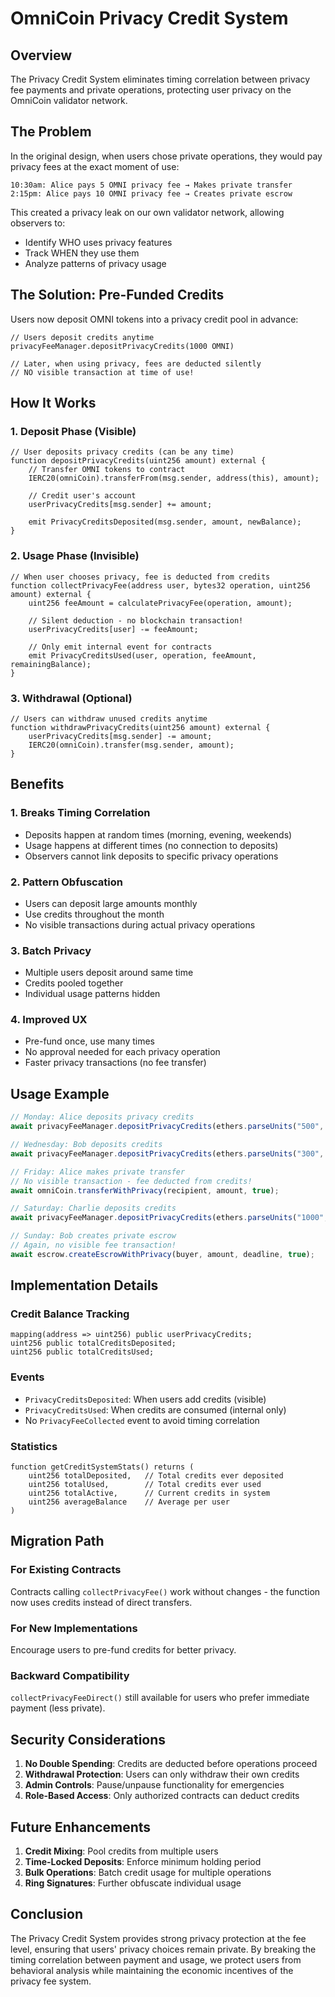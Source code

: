# OmniCoin Privacy Credit System

## Overview

The Privacy Credit System eliminates timing correlation between privacy fee payments and private operations, protecting user privacy on the OmniCoin validator network.

## The Problem

In the original design, when users chose private operations, they would pay privacy fees at the exact moment of use:

```
10:30am: Alice pays 5 OMNI privacy fee → Makes private transfer
2:15pm: Alice pays 10 OMNI privacy fee → Creates private escrow
```

This created a privacy leak on our own validator network, allowing observers to:
- Identify WHO uses privacy features
- Track WHEN they use them
- Analyze patterns of privacy usage

## The Solution: Pre-Funded Credits

Users now deposit OMNI tokens into a privacy credit pool in advance:

```solidity
// Users deposit credits anytime
privacyFeeManager.depositPrivacyCredits(1000 OMNI)

// Later, when using privacy, fees are deducted silently
// NO visible transaction at time of use!
```

## How It Works

### 1. Deposit Phase (Visible)
```solidity
// User deposits privacy credits (can be any time)
function depositPrivacyCredits(uint256 amount) external {
    // Transfer OMNI tokens to contract
    IERC20(omniCoin).transferFrom(msg.sender, address(this), amount);
    
    // Credit user's account
    userPrivacyCredits[msg.sender] += amount;
    
    emit PrivacyCreditsDeposited(msg.sender, amount, newBalance);
}
```

### 2. Usage Phase (Invisible)
```solidity
// When user chooses privacy, fee is deducted from credits
function collectPrivacyFee(address user, bytes32 operation, uint256 amount) external {
    uint256 feeAmount = calculatePrivacyFee(operation, amount);
    
    // Silent deduction - no blockchain transaction!
    userPrivacyCredits[user] -= feeAmount;
    
    // Only emit internal event for contracts
    emit PrivacyCreditsUsed(user, operation, feeAmount, remainingBalance);
}
```

### 3. Withdrawal (Optional)
```solidity
// Users can withdraw unused credits anytime
function withdrawPrivacyCredits(uint256 amount) external {
    userPrivacyCredits[msg.sender] -= amount;
    IERC20(omniCoin).transfer(msg.sender, amount);
}
```

## Benefits

### 1. **Breaks Timing Correlation**
- Deposits happen at random times (morning, evening, weekends)
- Usage happens at different times (no connection to deposits)
- Observers cannot link deposits to specific privacy operations

### 2. **Pattern Obfuscation**
- Users can deposit large amounts monthly
- Use credits throughout the month
- No visible transactions during actual privacy operations

### 3. **Batch Privacy**
- Multiple users deposit around same time
- Credits pooled together
- Individual usage patterns hidden

### 4. **Improved UX**
- Pre-fund once, use many times
- No approval needed for each privacy operation
- Faster privacy transactions (no fee transfer)

## Usage Example

```javascript
// Monday: Alice deposits privacy credits
await privacyFeeManager.depositPrivacyCredits(ethers.parseUnits("500", 6));

// Wednesday: Bob deposits credits  
await privacyFeeManager.depositPrivacyCredits(ethers.parseUnits("300", 6));

// Friday: Alice makes private transfer
// No visible transaction - fee deducted from credits!
await omniCoin.transferWithPrivacy(recipient, amount, true);

// Saturday: Charlie deposits credits
await privacyFeeManager.depositPrivacyCredits(ethers.parseUnits("1000", 6));

// Sunday: Bob creates private escrow
// Again, no visible fee transaction!
await escrow.createEscrowWithPrivacy(buyer, amount, deadline, true);
```

## Implementation Details

### Credit Balance Tracking
```solidity
mapping(address => uint256) public userPrivacyCredits;
uint256 public totalCreditsDeposited;
uint256 public totalCreditsUsed;
```

### Events
- `PrivacyCreditsDeposited`: When users add credits (visible)
- `PrivacyCreditsUsed`: When credits are consumed (internal only)
- No `PrivacyFeeCollected` event to avoid timing correlation

### Statistics
```solidity
function getCreditSystemStats() returns (
    uint256 totalDeposited,   // Total credits ever deposited
    uint256 totalUsed,        // Total credits ever used
    uint256 totalActive,      // Current credits in system
    uint256 averageBalance    // Average per user
)
```

## Migration Path

### For Existing Contracts
Contracts calling `collectPrivacyFee()` work without changes - the function now uses credits instead of direct transfers.

### For New Implementations
Encourage users to pre-fund credits for better privacy.

### Backward Compatibility
`collectPrivacyFeeDirect()` still available for users who prefer immediate payment (less private).

## Security Considerations

1. **No Double Spending**: Credits are deducted before operations proceed
2. **Withdrawal Protection**: Users can only withdraw their own credits
3. **Admin Controls**: Pause/unpause functionality for emergencies
4. **Role-Based Access**: Only authorized contracts can deduct credits

## Future Enhancements

1. **Credit Mixing**: Pool credits from multiple users
2. **Time-Locked Deposits**: Enforce minimum holding period
3. **Bulk Operations**: Batch credit usage for multiple operations
4. **Ring Signatures**: Further obfuscate individual usage

## Conclusion

The Privacy Credit System provides strong privacy protection at the fee level, ensuring that users' privacy choices remain private. By breaking the timing correlation between payment and usage, we protect users from behavioral analysis while maintaining the economic incentives of the privacy fee system.